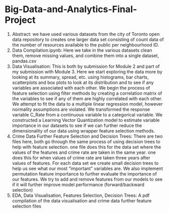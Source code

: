 # Big-Data-and-Analytics-Final-Project
1. Abstract: 
	we have used various datasets from the city of Toronto open data repository to creates one larger data 	set consisting of count data of the number 	of resources available to the public per neighbourhood ID.
2. Data Compilation.ipynb:
	Here we take in the various datasets clean them, remove missing values, and combine them into a 	single dataset, pandas.csv
3. Data Visualisation:
	This is both by submission for Module 2 and part of my submission with Module 3. 
	Here we start exploring the data more by looking at its summary, spread, etc. using histograms, bar 	charts, scatterplots and box plots to look at its distribution and to see if any variables are associated 	with each other. 
	We begin the process of feature selection using filter methods by creating a correlation matrix of the 	variables to see if any of them are highly correlated with each other. We attempt to fit the data to a 	multiple linear regression 	model, however normality assumptions are violated.
	We transformed the response variable C_Rate from a continuous variable to a categorical 	variable.
	We constructed a Learning Vector Quantization model to estimate variable importance in our datasets 	to see if we can further reduce the dimensionality of our data using wrapper feature selection methods.
4. Crime Data Further Feature Selection and Decision Trees:
	There are two files here, both go through the same process of using decision trees to help with feature 	selection.
		one file does this for the data set where the values of the features and crime rate are taken in the 		same year.
		one does this for when values of crime rate are taken three years after values of features.
	For each data set we create small decision trees to help us see what our most “important” variables 	are. 
	We also implement permutation feature importance to further evaluate the importance of our features. 	We try to add and remove features from our models     to see if it will further improve model performance 	(forward/backward selection)
5. EDA, Data Visualisation, Features Selection, Decision Trees:
	A pdf compilation of the data visualisation and crime data further feature selection files
